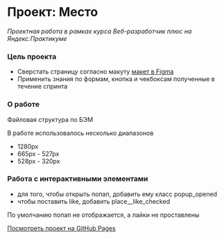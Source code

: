 # Проект: Место

_Проектная работа в рамках курса Веб-разработчик плюс на Яндекс.Практикуме_

### Цель проекта

- Сверстать страницу согласно макуту [макет в Figma](https://www.figma.com/file/2cn9N9jSkmxD84oJik7xL7/JavaScript.-Sprint-4?node-id=0%3A1)
- Применить знания по формам, кнопка и чекбоксам полученные в течение спринта

### О работе

Файловая структура по БЭМ

В работе использовалось несколько диапазонов

- 1280px
- 665px - 527px
- 528px - 320px

### Работа с интерактивными элементами

- для того, чтобы открыть попап, добавить ему класс popup_opened
- чтобы поставить like, добавить place__like_checked

По умолчанию попап не отображается, а лайки не проставлены

[Посмотреть проект на GitHub Pages](https://den661.github.io/mesto-project/)
